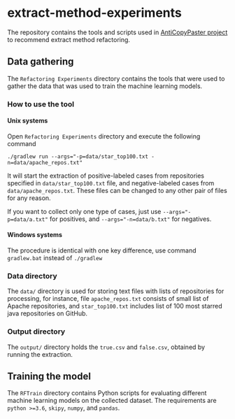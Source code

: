 # extract-method-experiments

The repository contains the tools and scripts used in [AntiCopyPaster project](https://github.com/JetBrains-Research/anti-copy-paster) to recommend extract method refactoring.

## Data gathering

The `Refactoring Experiments` directory contains the tools that were used to gather the data that was used to train the machine learning models.

### How to use the tool
#### Unix systems

Open `Refactoring Experiments` directory and execute the following command

```
./gradlew run --args="-p=data/star_top100.txt -n=data/apache_repos.txt" 
```
It will start the extraction of positive-labeled cases from repositories specified in `data/star_top100.txt` file, and negative-labeled cases from `data/apache_repos.txt`. These files can be changed to any other pair of files for any reason.

If you want to collect only one type of cases, just use `--args="-p=data/a.txt"` for positives, and `--args="-n=data/b.txt"` for negatives. 

#### Windows systems

The procedure is identical with one key difference, use command `gradlew.bat` instead of `./gradlew`

### Data directory

The `data/` directory is used for storing text files with lists of repositories for processing, for instance, file `apache_repos.txt` consists of small list of Apache repositories, and `star_top100.txt` includes list of 100 most starred java repositories on GitHub. 

### Output directory

The `output/` directory holds the `true.csv` and `false.csv`, obtained by running the extraction.

## Training the model

The `RFTrain` directory contains Python scripts for evaluating different machine learning models on the collected dataset. The requirements are `python >=3.6`, `skipy`, `numpy`, and `pandas`.
